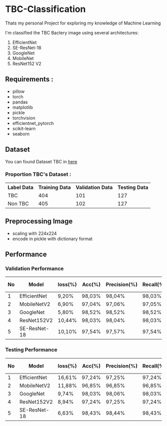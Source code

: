 # TBC-Classification
Thats my personal Project for exploring my knowledge of Machine Learning

I'm classified the TBC Bactery image using several architectures:
1. EfficientNet
2. SE-ResNet-18
3. GoogleNet
4. MobileNet
5. ResNet152 V2

## Requirements :

- pillow
- torch
- pandas
- matplotlib
- pickle
- torchvision
- efficientnet_pytorch
- scikit-learn
- seaborn

## Dataset

You can found Dataset TBC in [here](https://drive.google.com/drive/folders/1CwIdPFqb0a53i6O3lYEG_2ZYAuWGAPN2?usp=drive_link)

### Proportion TBC's Dataset :

<table>
  <tr>
    <th>Label Data</td>
    <th>Training Data</td>
    <th>Validation Data</td>
    <th>Testing Data</td>
  </tr>
  <tr>
    <td>TBC</td>
    <td>404</td>
    <td>101</td>
    <td>127</td>
  </tr>
  <tr>
    <td>Non TBC</td>
    <td>405</td>
    <td>102</td>
    <td>127</td>
  </tr>
</table>

## Preprocessing Image

- scaling with 224x224
- encode in pickle with dictionary format

## Performance

### Validation Performance
| No | Model        | loss(%) | Acc(%) | Precision(%) | Recall(%) | F1-Score(%) | time(s) | parameters       |
|----|--------------|---------|--------|--------------|-----------|-------------|---------|------------------|
|  1 | EfficientNet |   9,20% | 98,03% |       98,04% |    98,03% |      98,03% |  122,81 |    4.010.110,00  |
|  2 | MobileNetV2  |   6,90% | 97,04% |       97,06% |    97,05% |      97,04% |   76,88 |    2.226.434,00  |
|  3 | GoogleNet    |   5,80% | 98,52% |       98,52% |    98,52% |      98,52% |   76,04 |    5.601.954,00  |
|  4 | ResNet152V2  |  10,44% | 98,03% |       98,04% |    98,03% |      98,03% |  434,75 |   58.147.906,00  |
|  5 | SE-ResNet-18 |  10,10% | 97,54% |       97,57% |    97,54% |      97,54% |   67,90 |   11.266.618,00  | 

### Testing Performance

| No | Model        | loss(%) | Acc(%) | Precision(%) | Recall(%) | F1-Score(%) | time(s) | parameters    |
|----|--------------|---------|--------|--------------|-----------|-------------|---------|---------------|
|  1 | EfficientNet |  16,61% | 97,24% |       97,25% |    97,24% |      97,24% |  122,81 |    4.010.110  |
|  2 | MobileNetV2  |  11,88% | 96,85% |       96,85% |    96,85% |      96,85% |   76,88 |    2.226.434  |
|  3 | GoogleNet    |   9,74% | 98,03% |       98,06% |    98,03% |      98,03% |   76,04 |    5.601.954  |
|  4 | ResNet152V2  |   8,94% | 97,24% |       97,25% |    97,24% |      97,24% |  434,75 |   58.147.906  |
|  5 | SE-ResNet-18 |   6,63% | 98,43% |       98,44% |    98,43% |      98,43% |   67,90 |   11.266.618  |

